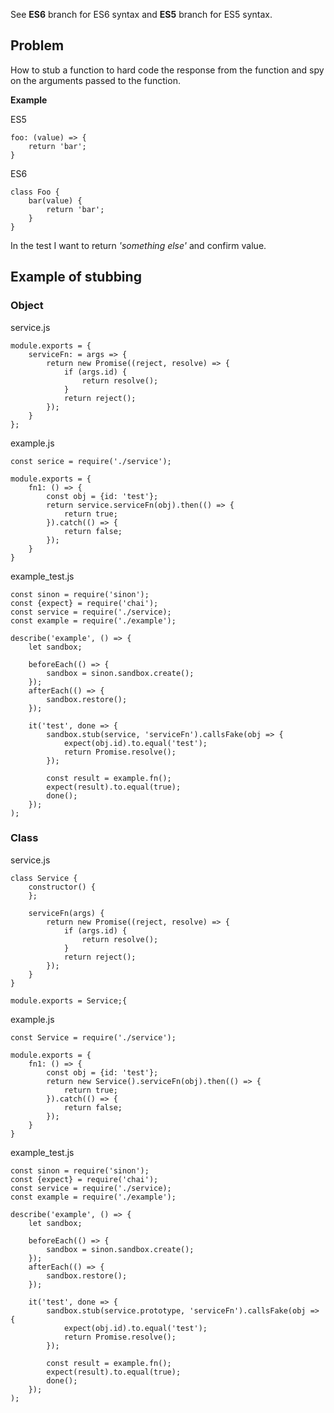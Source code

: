 See **ES6** branch for ES6 syntax and **ES5** branch for ES5 syntax.

## Problem

How to stub a function to hard code the response from the function and spy on the arguments passed to the function.

**Example**

ES5

	foo: (value) => {
		return 'bar';
	}


ES6

	class Foo {
		bar(value) {
			return 'bar';
		}
	}


In the test I want to return *'something else'* and confirm value.

## Example of stubbing

### Object

service.js

    module.exports = {
        serviceFn: = args => {
	        return new Promise((reject, resolve) => {
	    	    if (args.id) {
		            return resolve();
		        }
		        return reject();
	        });
	    }
    };

example.js

    const serice = require('./service');

    module.exports = {
    	fn1: () => {
	        const obj = {id: 'test'};
	        return service.serviceFn(obj).then(() => {
	            return true;
	        }).catch(() => {
	            return false;
	        });
	    }
    }
    
example_test.js

    const sinon = require('sinon');
    const {expect} = require('chai');
    const service = require('./service);
    const example = require('./example');
    
    describe('example', () => {
    	let sandbox;
	
        beforeEach(() => {
            sandbox = sinon.sandbox.create();
        });
        afterEach(() => {
            sandbox.restore();
        });

        it('test', done => {
            sandbox.stub(service, 'serviceFn').callsFake(obj => {
                expect(obj.id).to.equal('test');
                return Promise.resolve();
            });
            
            const result = example.fn();
            expect(result).to.equal(true);
            done();
        });
    );
    
### Class

service.js

    class Service {
        constructor() {
        };
        
        serviceFn(args) {
            return new Promise((reject, resolve) => {
	    	    if (args.id) {
		            return resolve();
		        }
		        return reject();
	        });
        }
    }
    
    module.exports = Service;{

example.js

    const Service = require('./service');

    module.exports = {
    	fn1: () => {
	        const obj = {id: 'test'};
	        return new Service().serviceFn(obj).then(() => {
	            return true;
	        }).catch(() => {
	            return false;
	        });
	    }
    }
    
example_test.js

    const sinon = require('sinon');
    const {expect} = require('chai');
    const service = require('./service);
    const example = require('./example');
    
    describe('example', () => {
    	let sandbox;
	
        beforeEach(() => {
            sandbox = sinon.sandbox.create();
        });
        afterEach(() => {
            sandbox.restore();
        });

        it('test', done => {
            sandbox.stub(service.prototype, 'serviceFn').callsFake(obj => {
                expect(obj.id).to.equal('test');
                return Promise.resolve();
            });
            
            const result = example.fn();
            expect(result).to.equal(true);
            done();
        });
    );    
